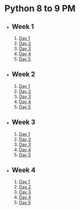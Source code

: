 # Python 8 to 9 PM

- ## Week 1

   1. [Day 1](https://www.facebook.com/iCodeguru/videos/1129325528259780)
   2. [Day 2](https://www.facebook.com/iCodeguru/videos/26001124209474858)
   3. [Day 3](https://www.facebook.com/iCodeguru/videos/1848174179033228)
   4. [Day 4](https://www.facebook.com/iCodeguru/videos/679732697568040)
   5. [Day 5](https://www.facebook.com/iCodeguru/videos/1396687564326658)

- ## Week 2

   1. [Day 1](https://www.facebook.com/iCodeguru/videos/807386234593860)
   2. [Day 2](https://www.facebook.com/iCodeguru/videos/1380275366701536)
   3. [Day 3](https://www.facebook.com/iCodeguru/videos/1106353910444433)
   4. [Day 4](https://www.facebook.com/iCodeguru/videos/398426393102928)
   5. [Day 5](https://www.facebook.com/iCodeguru/videos/446988347828154)

- ## Week 3

   1. [Day 1](https://www.facebook.com/iCodeguru/videos/1479249049661395)
   2. [Day 2](https://www.facebook.com/watch/?v=806100861438147)
   3. [Day 3](https://www.facebook.com/iCodeguru/videos/972583270741978)
   4. [Day 4](https://www.facebook.com/iCodeguru/videos/1672682236805438)
   5. [Day 5](https://www.facebook.com/iCodeguru/videos/3675432809372422)

- ## Week 4

   1. [Day 1](https://www.facebook.com/iCodeguru/videos/833295672163520)
   2. [Day 2](https://www.facebook.com/iCodeguru/videos/418559850938536)
   3. [Day 3](https://www.facebook.com/iCodeguru/videos/843085670975206)
   4. [Day 4](https://www.facebook.com/iCodeguru/videos/3747975482126731)
   5. [Day 5](https://www.facebook.com/iCodeguru/videos/244567812053137)

<!-- - ## Week 

   1. [Day 1]()
   2. [Day 2]()
   3. [Day 3]()
   4. [Day 4]()
   5. [Day 5]() -->

<!-- - ## Week 

   1. [Day 1]()
   2. [Day 2]()
   3. [Day 3]()
   4. [Day 4]()
   5. [Day 5]() -->